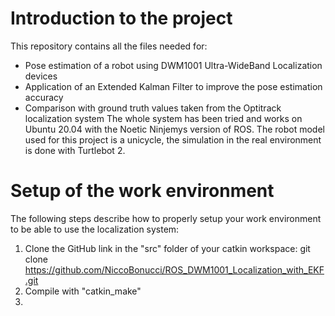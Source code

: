 # Introduction to the project
This repository contains all the files needed for:
- Pose estimation of a robot using DWM1001 Ultra-WideBand Localization devices
- Application of an Extended Kalman Filter to improve the pose estimation accuracy
- Comparison with ground truth values taken from the Optitrack localization system
The whole system has been tried and works on Ubuntu 20.04 with the Noetic Ninjemys version of ROS. The robot model used for this project is a unicycle, the simulation in the real environment is done with Turtlebot 2. 

# Setup of the work environment
The following steps describe how to properly setup your work environment to be able to use the localization system:
1) Clone the GitHub link in the "src" folder of your catkin workspace:
git clone https://github.com/NiccoBonucci/ROS_DWM1001_Localization_with_EKF.git
2) Compile with "catkin_make"
3) 

